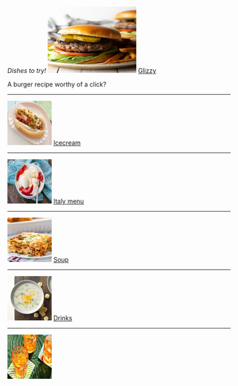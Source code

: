<html>
 <head> <i> Dishes to try! </i>
  </head>
<img src="hamburgerecipe.jpeg" title="impossilbe burger filled with estrogen no go" width=200 height=150/>
 <a href="https://www.foodnetwork.com/grilling/grilling-central-burgers-and-hot-dogs/top-hot-dogs">Glizzy</a>
 <p> A burger recipe worthy of a click? </p>
 <hr >
 <img src="hotdogrecipe.jpeg" title="Glizzy worth gobbeling" width=100 height=100/>
 <a href="https://barefeetinthekitchen.com/homemade-ice-cream-recipe/">Icecream</a>
  <hr >
<img src="icecreamrecipe.jpg" title="end your nice meal with some dessert." width=100 height=100/>
 <a href="https://www.spendwithpennies.com/easy-homemade-lasagna/">Italy menu</a>
  <hr >
 <img src="lasagnarecipe.jpg" title="itsa me mr italy food i cookda meatball" width=100 height=100/>
 <a href="https://www.tasteofhome.com/collection/classic-homemade-soup-recipes/">Soup</a>
  <hr >
      <img src="image.png" title="i forgot what this was i didnt lable it:(" width=100 height=100/>
 <a href="https://www.foodandwine.com/drinks/cocktail-recipes-2022">Drinks</a>
  <hr >
 <img src="cocktailrecipe.jpeg" title="Round on the house wash down the glizzy!" width=100 height=100/>
 </html>
